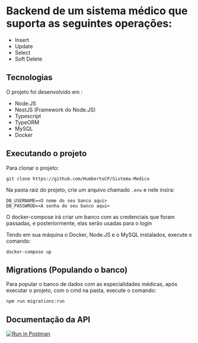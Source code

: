 

# Backend de um sistema médico que suporta as seguintes operações:
- Insert
- Update
- Select
- Soft Delete

## Tecnologias

O projeto foi desenvolvido em :
- Node.JS
- NestJS (Framework do Node.JS)
- Typescript
- TypeORM
- MySQL
- Docker

## Executando o projeto

Para clonar o projeto:

``git clone https://github.com/HumbertoCP/Sistema-Medico``

Na pasta raiz do projeto, crie um arquivo chamado ``.env`` e nele insira:

``DB_USERNAME=<O nome do seu banco aqui>``<br>
``DB_PASSWROD=<A senha do seu banco aqui>``


O docker-compose irá criar um banco com as credenciais que foram passadas, e posteriormente, elas serão usadas para o login

Tendo em sua máquina o Docker, Node.JS e o MySQL instalados, execute o comando:

``docker-compose up``

## Migrations (Populando o banco)

Para popular o banco de dados com as especialidades médicas, após executar o projeto, com o cmd na pasta, execute o comando:

``npm run migrations:run``


## Documentação da API

[![Run in Postman](https://run.pstmn.io/button.svg)](https://app.getpostman.com/run-collection/c2ad4cf0fb71327841b1?action=collection%2Fimport)
